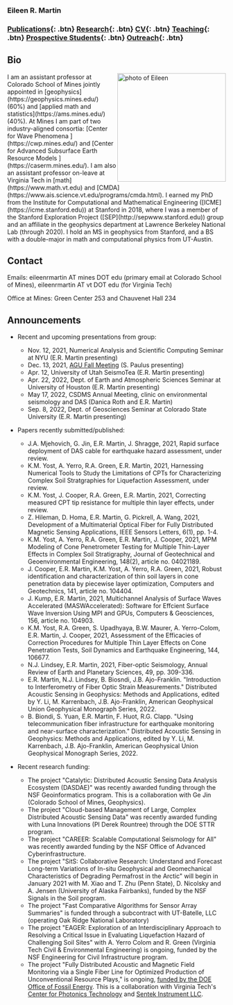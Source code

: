 ### Eileen R. Martin

### [Publications](/publications){: .btn}     [Research](/research){: .btn}      [CV](/docs/ermartin_CV.pdf){: .btn}       [Teaching](/teaching){: .btn} 	[Prospective Students](/prospectiveStudents){: .btn}	[Outreach](/outreach){: .btn}

## Bio

<img src="https://eileenrmartin.github.io/img/eileen.jpg" alt="photo of Eileen" align="right" style="width: 250px;"/>
I am an assistant professor at Colorado School of Mines jointly appointed in [geophysics](https://geophysics.mines.edu/) (60%) and [applied math and statistics](https://ams.mines.edu/) (40%). At Mines I am part of two industry-aligned consortia: [Center for Wave Phenomena ](https://cwp.mines.edu/) and [Center for Advanced Subsurface Earth Resource Models ](https://caserm.mines.edu/). I am also an assistant professor on-leave at Virginia Tech in [math](https://www.math.vt.edu) and [CMDA](https://www.ais.science.vt.edu/programs/cmda.html). I earned my PhD from the Institute for Computational and Mathematical Engineering ([ICME](https://icme.stanford.edu)) at Stanford in 2018, where I was a member of the Stanford Exploration Project ([SEP](http://sepwww.stanford.edu)) group and an affiliate in the geophysics department at Lawrence Berkeley National Lab (through 2020). I hold an MS in geophysics from Stanford, and a BS with a double-major in math and computational physics from UT-Austin. 

## Contact


Emails: 
eileenrmartin AT mines DOT edu (primary email at Colorado School of Mines), 
eileenrmartin AT vt DOT edu (for Virginia Tech)

Office at Mines: Green Center 253 and Chauvenet Hall 234  
 

## Announcements


* Recent and upcoming presentations from group:
  * Nov. 12, 2021, Numerical Analysis and Scientific Computing Seminar at NYU (E.R. Martin presenting)
  * Dec. 13, 2021, [AGU Fall Meeting](https://agu.confex.com/agu/fm21/meetingapp.cgi/Paper/903553) (S. Paulus presenting)
  * Apr. 12, University of Utah SeismoTea (E.R. Martin presenting)
  * Apr. 22, 2022, Dept. of Earth and Atmospheric Sciences Seminar at University of Houston (E.R. Martin presenting)
  * May 17, 2022, CSDMS Annual Meeting, clinic on environmental seismology and DAS (Danica Roth and E.R. Martin)
  * Sep. 8, 2022, Dept. of Geosciences Seminar at Colorado State University (E.R. Martin presenting)


* Papers recently submitted/published:
  * J.A. Mjehovich, G. Jin, E.R. Martin, J. Shragge, 2021, Rapid surface deployment of DAS cable for earthquake hazard assessment, under review.
  * K.M. Yost, A. Yerro, R.A. Green, E.R. Martin, 2021, Harnessing Numerical Tools to Study the Limitations of CPTs for Characterizing Complex Soil Stratgraphies for Liquefaction Assessment, under review.
  * K.M. Yost, J. Cooper, R.A. Green, E.R. Martin, 2021, Correcting measured CPT tip resistance for multiple thin layer effects, under review.
  * Z. Hileman, D. Homa, E.R. Martin, G. Pickrell, A. Wang, 2021, Development of a Multimaterial Optical Fiber for Fully Distributed Magnetic Sensing Applications, IEEE Sensors Letters, 6(1), pp. 1-4.
  * K.M. Yost, A. Yerro, R.A. Green, E.R. Martin, J. Cooper, 2021, MPM Modeling of Cone Penetrometer Testing for Multiple Thin-Layer Effects in Complex Soil Stratigraphy, Journal of Geotechnical and Geoenvironmental Engineering, 148(2), article no. 04021189.
  * J. Cooper, E.R. Martin, K.M. Yost, A. Yerro, R.A. Green, 2021, Robust identification and characterization of thin soil layers in cone penetration data by piecewise layer optimization, Computers and Geotechnics, 141, article no. 104404.
  * J. Kump, E.R. Martin, 2021, Multichannel Analysis of Surface Waves Accelerated (MASWAccelerated): Software for Effcient Surface Wave Inversion Using MPI and GPUs, Computers & Geosciences, 156, article no. 104903.
  * K.M. Yost, R.A. Green, S. Upadhyaya, B.W. Maurer, A. Yerro-Colom, E.R. Martin, J. Cooper, 2021, Assessment of the Efficacies of Correction Procedures for Multiple Thin Layer Effects on Cone Penetration Tests, Soil Dynamics and Earthquake Engineering, 144, 106677.
  * N.J. Lindsey, E.R. Martin, 2021, Fiber-optic Seismology, Annual Review of Earth and Planetary Sciences, 49, pp. 309-336.
  * E.R. Martin, N.J. Lindsey, B. Biosndi, J.B. Ajo-Franklin. "Introduction to Interferometry of Fiber Optic Strain Measurements." Distributed Acoustic Sensing in Geophysics: Methods and Applications, edited by Y. Li, M. Karrenbach, J.B. Ajo-Franklin, American Geophysical Union Geophysical Monograph Series, 2022.
  * B. Biondi, S. Yuan, E.R. Martin, F. Huot, R.G. Clapp. "Using telecommunication fiber infrastructure for earthquake monitoring and near-surface characterization." Distributed Acoustic Sensing in Geophysics: Methods and Applications, edited by Y. Li, M. Karrenbach, J.B. Ajo-Franklin, American Geophysical Union Geophysical Monograph Series, 2022.


* Recent research funding:
  * The project "Catalytic: Distributed Acoustic Sensing Data Analysis Ecosystem (DASDAE)" was recently awarded funding through the NSF Geoinformatics program. This is a collaboration with Ge Jin (Colorado School of Mines, Geophysics).
  * The project "Cloud-based Management of Large, Complex Distributed Acoustic Sensing Data" was recently awarded funding with Luna Innovations (PI Derek Rountree) through the DOE STTR program.
  * The project "CAREER: Scalable Computational Seismology for All" was recently awarded funding by the NSF Office of Advanced Cyberinfrastructure.
  * The project "SitS: Collaborative Research: Understand and Forecast Long-term Variations of In-situ Geophysical and Geomechanical Characteristics of Degrading Permafrost in the Arctic" will begin in January 2021 with M. Xiao and T. Zhu (Penn State), D. Nicolsky and A. Jensen (University of Alaska Fairbanks), funded by the NSF Signals in the Soil program.
  * The project "Fast Comparative Algorithms for Sensor Array Summaries" is funded through a subcontract with UT-Batelle, LLC (operating Oak Ridge National Laboratory)
  * The project "EAGER: Exploration of an Interdisciplinary Approach to Resolving a Critical Issue in Evaluating Liquefaction Hazard of Challenging Soil Sites" with A. Yerro Colom and R. Green (Virginia Tech Civil & Environmental Engineering) is ongoing, funded by the NSF Engineering for Civil Infrastructure program.
  * The project "Fully Distributed Acoustic and Magnetic Field Monitoring via a Single Fiber Line for Optimized Production of Unconventional Resource Plays," is ongoing, [funded by the DOE Office of Fossil Energy](https://www.energy.gov/fe/project-selections-advanced-technologies-recovery-unconventional-oil-gas-resources). This is a collaboration with Virginia Tech's [Center for Photonics Technology](https://photonics.ece.vt.edu/) and [Sentek Instrument LLC](http://www.sentekinstrument.com/).

  


